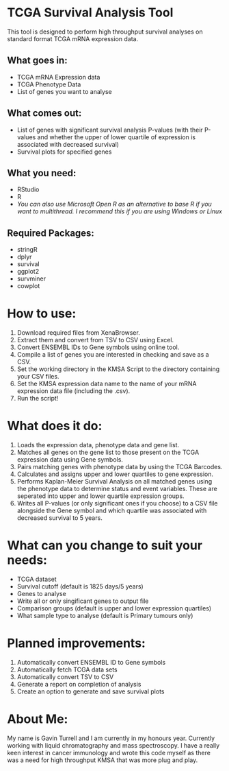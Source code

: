 # TCGA Survival Analysis Tool

This tool is designed to perform high throughput survival analyses on standard format TCGA mRNA expression data. 

## What goes in: 
- TCGA mRNA Expression data
- TCGA Phenotype Data
- List of genes you want to analyse

## What comes out:
- List of genes with significant survival analysis P-values (with their P-values and whether the upper of lower quartile of expression is associated with decreased survival)
- Survival plots for specified genes

## What you need:
- RStudio
- R
- *You can also use Microsoft Open R as an alternative to base R if you want to multithread. I recommend this if you are using Windows or Linux*

## Required Packages:
- stringR
- dplyr
- survival
- ggplot2
- survminer
- cowplot

# How to use:
1. Download required files from XenaBrowser.
2. Extract them and convert from TSV to CSV using Excel.
3. Convert ENSEMBL IDs to Gene symbols using online tool.
4. Compile a list of genes you are interested in checking and save as a CSV.
5. Set the working directory in the KMSA Script to the directory containing your CSV files.
6. Set the KMSA expression data name to the name of your mRNA expression data file (including the .csv).
7. Run the script!

# What does it do:
1. Loads the expression data, phenotype data and gene list.
2. Matches all genes on the gene list to those present on the TCGA expression data using Gene symbols.
3. Pairs matching genes with phenotype data by using the TCGA Barcodes.
4. Calculates and assigns upper and lower quartiles to gene expression.
5. Performs Kaplan-Meier Survival Analysis on all matched genes using the phenotype data to determine status and event variables. These are seperated into upper and lower quartile expression groups.
6. Writes all P-values (or only significant ones if you choose) to a CSV file alongside the Gene symbol and which quartile was associated with decreased survival to 5 years.

# What can you change to suit your needs:
- TCGA dataset
- Survival cutoff (default is 1825 days/5 years)
- Genes to analyse
- Write all or only singificant genes to output file
- Comparison groups (default is upper and lower expression quartiles)
- What sample type to analyse (default is Primary tumours only)

# Planned improvements:
1. Automatically convert ENSEMBL ID to Gene symbols
2. Automatically fetch TCGA data sets
3. Automatically convert TSV to CSV
4. Generate a report on completion of analysis
5. Create an option to generate and save survival plots

# About Me:
My name is Gavin Turrell and I am currently in my honours year. Currently working with liquid chromatography and mass spectroscopy. I have a really keen interest in cancer immunology and wrote this code myself as there was a need for high throughput KMSA that was more plug and play.
